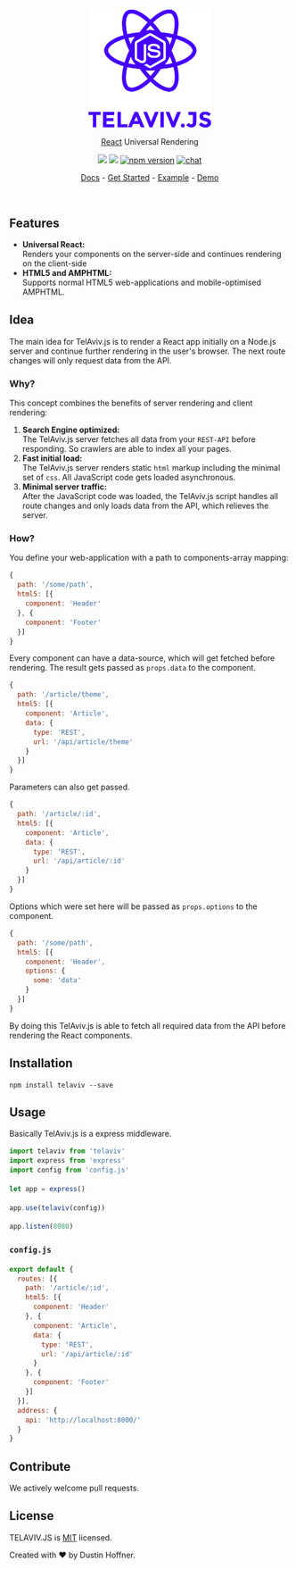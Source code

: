 <p align="center"><img src="docs/img/telavivjs.png" width=220></p>
<p align="center"><a href="https://github.com/facebook/react">React</a> Universal Rendering</p>
<p align="center"><a href="https://travis-ci.org/dustin-H/bauhaus-ui"><img src="https://travis-ci.org/dustin-H/bauhaus-ui.svg"/></a> <a href="https://codeclimate.com/github/dustin-H/bauhaus-ui"><img src="https://codeclimate.com/github/dustin-H/bauhaus-ui/badges/gpa.svg" /></a> <a href="https://www.npmjs.com/package/bauhaus-ui"><img src="https://badge.fury.io/js/bauhaus-ui.svg" alt="npm version" height="18"></a> <a href="https://gitter.im/dustin-H/bauhaus-ui?utm_source=badge&utm_medium=badge&utm_campaign=pr-badge&utm_content=badge"><img src="https://badges.gitter.im/dustin-H/bauhaus-ui.svg" alt="chat" height="18"></a></p>
<p align="center"><a href="https://github.com/dustin-H/bauhaus-ui/blob/master/docs/README.md">Docs</a> - <a href="https://github.com/dustin-H/bauhaus-ui/blob/master/docs/GetStarted.md">Get Started</a> - <a href="https://github.com/dustin-H/bauhaus-ui-example">Example</a> - <a href="https://github.com/dustin-H/bauhaus-ui#demo">Demo</a></p>



<br/>

## Features

- **Universal React:**   
Renders your components on the server-side and continues rendering on the client-side
- **HTML5 and AMPHTML:**  
Supports normal HTML5 web-applications and mobile-optimised AMPHTML.

## Idea

The main idea for TelAviv.js is to render a React app initially on a Node.js server and continue further rendering in the user's browser. The next route changes will only request data from the API.

### Why?

This concept combines the benefits of server rendering and client rendering:

1. **Search Engine optimized:**  
The TelAviv.js server fetches all data from your `REST-API` before responding. So crawlers are able to index all your pages.
2. **Fast initial load:**  
The TelAviv.js server renders static `html` markup including the minimal set of `css`. All JavaScript code gets loaded asynchronous.
3. **Minimal server traffic:**  
After the JavaScript code was loaded, the TelAviv.js script handles all route changes and only loads data from the API, which relieves the server.

### How?

You define your web-application with a path to components-array mapping:

```js
{
  path: '/some/path',
  html5: [{
    component: 'Header'
  }, {
    component: 'Footer'
  }]
}
```

Every component can have a data-source, which will get fetched before rendering. The result gets passed as `props.data` to the component.

```js
{
  path: '/article/theme',
  html5: [{
    component: 'Article',
    data: {
      type: 'REST',
      url: '/api/article/theme'
    }
  }]
}
```

Parameters can also get passed.

```js
{
  path: '/article/:id',
  html5: [{
    component: 'Article',
    data: {
      type: 'REST',
      url: '/api/article/:id'
    }
  }]
}
```

Options which were set here will be passed as `props.options` to the component.

```js
{
  path: '/some/path',
  html5: [{
    component: 'Header',
    options: {
      some: 'data'
    }
  }]
}
```

By doing this TelAviv.js is able to fetch all required data from the API before rendering the React components.

## Installation

```
npm install telaviv --save
```

## Usage

Basically TelAviv.js is a express middleware.

```js
import telaviv from 'telaviv'
import express from 'express'
import config from 'config.js'

let app = express()

app.use(telaviv(config))

app.listen(8080)
```

### `config.js`

```js
export default {
  routes: [{
    path: '/article/:id',
    html5: [{
      component: 'Header'
    }, {
      component: 'Article',
      data: {
        type: 'REST',
        url: '/api/article/:id'
      }
    }, {
      component: 'Footer'
    }]
  }],
  address: {
    api: 'http://localhost:8000/'
  }
}
```

## Contribute
We actively welcome pull requests.

## License
TELAVIV.JS is [MIT](https://github.com/dustin-H/telaviv/blob/master/LICENSE) licensed.

Created with ♥ by Dustin Hoffner.
